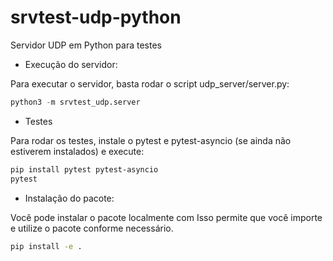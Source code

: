 # srvtest-udp-python
Servidor UDP em Python para testes

- Execução do servidor:

Para executar o servidor, basta rodar o script udp_server/server.py:

```python
python3 -m srvtest_udp.server
```

- Testes

Para rodar os testes, instale o pytest e pytest-asyncio (se ainda não estiverem instalados) e execute:

```bash
pip install pytest pytest-asyncio
pytest
``` 

- Instalação do pacote:

Você pode instalar o pacote localmente com
Isso permite que você importe e utilize o pacote conforme necessário.

```bash
pip install -e .
```
